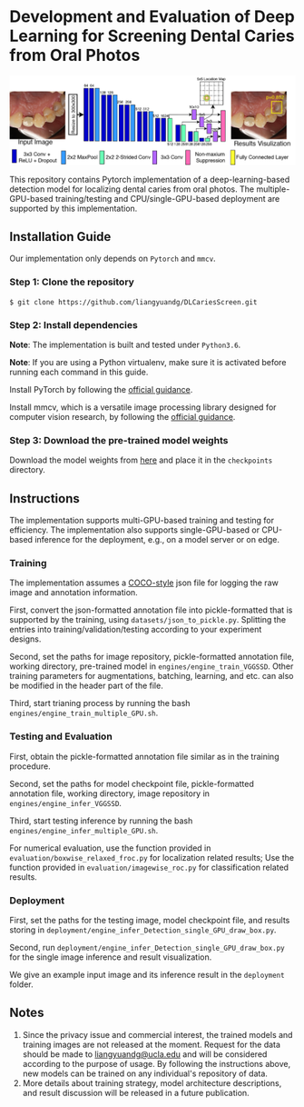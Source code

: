 # Development and Evaluation of Deep Learning for Screening Dental Caries from Oral Photos
![Ovreall Arthetecture](figure1.jpg)

This repository contains Pytorch implementation of a deep-learning-based detection model for localizing dental caries from oral photos. 
The multiple-GPU-based training/testing and CPU/single-GPU-based deployment are supported by this implementation. 


## Installation Guide
Our implementation only depends on `Pytorch` and `mmcv`. 

### Step 1: Clone the repository
```
$ git clone https://github.com/liangyuandg/DLCariesScreen.git
```

### Step 2: Install dependencies
**Note**: The implementation is built and tested under `Python3.6`.

**Note**: If you are using a Python virtualenv, make sure it is activated before running each command in this guide.

Install PyTorch by following the [official guidance](https://pytorch.org/). 

Install mmcv, which is a versatile image processing library designed for computer vision research, by following the [official guidance](https://github.com/open-mmlab/mmcv).

### Step 3: Download the pre-trained model weights
Download the model weights from [here](https://drive.google.com/file/d/1cuY783RCYNS0LwCTTGUlvMX7Z-XfKPNW/view?usp=sharing) and place it in the `checkpoints` directory.


## Instructions
The implementation supports multi-GPU-based training and testing for efficiency. The implementation also supports single-GPU-based or CPU-based inference for the deployment, e.g., on a model server or on edge. 

### Training
The implementation assumes a [COCO-style](https://cocodataset.org/#format-data) json file for logging the raw image and annotation information. 

First, convert the json-formatted annotation file into pickle-formatted that is supported by the training, using `datasets/json_to_pickle.py`. Splitting the entries into training/validation/testing according to your experiment designs. 

Second, set the paths for image repository, pickle-formatted annotation file, working directory, pre-trained model in `engines/engine_train_VGGSSD`. Other training parameters for augmentations, batching, learning, and etc. can also be modified in the header part of the file. 

Third, start trianing process by running the bash `engines/engine_train_multiple_GPU.sh`. 

### Testing and Evaluation

First, obtain the pickle-formatted annotation file similar as in the training procedure. 

Second, set the paths for model checkpoint file, pickle-formatted annotation file, working directory, image repository in `engines/engine_infer_VGGSSD`. 

Third, start testing inference by running the bash `engines/engine_infer_multiple_GPU.sh`. 

For numerical evaluation, use the function provided in `evaluation/boxwise_relaxed_froc.py` for localization related results; Use the function provided in `evaluation/imagewise_roc.py` for classification related results. 

### Deployment

First, set the paths for the testing image, model checkpoint file, and results storing in `deployment/engine_infer_Detection_single_GPU_draw_box.py`. 

Second, run `deployment/engine_infer_Detection_single_GPU_draw_box.py` for the single image inference and result visualization. 

We give an example input image and its inference result in the `deployment` folder.


## Notes
1. Since the privacy issue and commercial interest, the trained models and training images are not released at the moment. Request for the data should be made to liangyuandg@ucla.edu and will be considered according to the purpose of usage. By following the instructions above, new models can be trained on any individual's repository of data. 
2. More details about training strategy, model architecture descriptions, and result discussion will be released in a future publication. 
